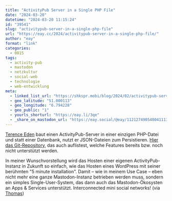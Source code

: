 ```yaml
---
title: "ActivityPub Server in a Single PHP File"
date: "2024-03-20"
datetime: "2024-03-20 11:15:24"
id: "39541"
slug: "activitypub-server-in-a-single-php-file"
url: "https://eay.cc/2024/activitypub-server-in-a-single-php-file/"
author: "eay"
format: "link"
categories:
  - 0815
tags:
  - activity-pub
  - mastodon
  - netzkultur
  - social-web
  - technologie
  - web-entwicklung
meta:
  - linked_list_url: "https://shkspr.mobi/blog/2024/02/activitypub-server-in-a-single-file/"
  - geo_latitude: "51.000113"
  - geo_longitude: "6.794228"
  - geo_public: "1"
  - yourls_shorturl: "https://eay.li/3qe"
  - _share_on_mastodon_url: "https://eay.social/@eay/112127490540041113"
---
```


[Terence Eden](https://mastodon.social/@edent) baut einen ActivityPub-Server in einer einzigen PHP-Datei und statt einer Datenbank, nutzt er JSON-Dateien zum Persistieren. [Hier das Git-Repository](https://gitlab.com/edent/activitypub-single-php-file), das auch auflistest, welche Features bereits bzw. noch nicht unterstützt werden.

In meiner Wunschvorstellung wird das Hosten einer eigenen ActivityPub-Instanz in Zukunft so einfach, wie das Hosten eines WordPress mit seiner berühmten "5 minute installation". Damit – wie in meinem Use Case – eben nicht mehr eine ganze Mastodon-Instanz betrieben werden muss, sondern ein simples Single-User-System, das dann auch das Mastodon-Ökosysten an Apps & Services unterstützt. Interconnected mini social networks! (via [Thomas](https://gigold.me/links/goldstueck-06))
